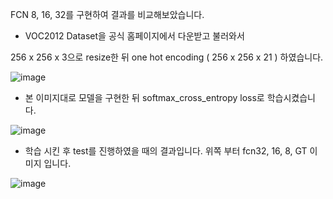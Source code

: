 FCN 8, 16, 32를 구현하여 결과를 비교해보았습니다.

- VOC2012 Dataset을 공식 홈페이지에서 다운받고 불러와서 

256 x 256 x 3으로 resize한 뒤 one hot encoding ( 256 x 256 x 21 ) 하였습니다.

![image](https://user-images.githubusercontent.com/46465539/73245505-b3ef1200-41ef-11ea-9799-c88f5444e200.png)


- 본 이미지대로 모델을 구현한 뒤 softmax_cross_entropy loss로 학습시켰습니다.

![image](https://user-images.githubusercontent.com/46465539/73245554-d84aee80-41ef-11ea-9bcc-07a4833fc36d.png)

- 학습 시킨 후 test를 진행하였을 때의 결과입니다. 위쪽 부터 fcn32, 16, 8, GT 이미지 입니다.

![image](https://user-images.githubusercontent.com/46465539/73245599-f1ec3600-41ef-11ea-8e09-6010c0e71011.png)

